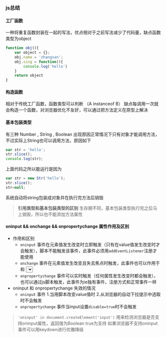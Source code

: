 ### js总结
#### 工厂函数
一种将重复函数封装在一起的写法，优点相对于之前写法减少了代码量，缺点函数类型为object

```js
function obj(){
	var object = {};
	obj.name = 'zhangsan';
	obj.sing = function(){
		console.log('hello')
	}
	return object
}
```

#### 构造函数
相对于传统工厂函数，函数类型可以判断 （A instanceof B） 缺点每调用一次就会构造一个函数，对浏览器优化不友好，可以通过把方法定义在原型上解决

#### 基本包装类型
有三种 Number , String , Boolean 
出现原因正常情况下只有对象才能调用方法，不过实际上String也可以调用方法，原因如下

```js
var str = 'hello';
str.slice();
console.log(str);
```

上面代码之所以能运行是因为

```js
var str = new Str('hello');
str.slice();
str=null;
```

系统自动将string包装成对象并在执行完方法后销毁
> **引用类型和基本包装类型的区别**  生存期不同，基本包装类型执行完之后马上销毁，所以也不能添加方法属性

#### oninput && onchange && onpropertychange 属性作用及区别
- 作用和区别
	+ `oninput` 事件在元素值发生改变时立即触发（只有在value值发生改变时才会触发），脚本不能触发该事件，此事件必须用`addEventListener`注册才能使用
	+ `onchange` 事件在元素值发生改变且失去焦点时触发，此事件也可以作用于 <keygen> 和 <select> 元素上
	+ `onpropertychange` 事件可以实时触发（任何属性发生改变时都会触发），也可以通过js脚本触发，此事件为ie独有事件，注册方式和正常事件一样
- oninput 和 onpropertychange 失效的情况
	+ `oninput` 事件 1.当用脚本改变value值时 2.从浏览器的自动下拉提示中选取时不会触发
	+ `onpropertychange` 事件当input设置`disable=true`时不会触发

> `'oninput' in document.createElement('input')` 用来检测浏览器是否支持oninput属性，返回值为Boolean true为支持
> 如果浏览器不支持oninput事件可以用keydown进行优雅降级